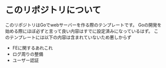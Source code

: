 # このリポジトリについて
このリポジトリはGoでwebサーバーを作る際のテンプレートです。
Goの開発を始める際にほぼ必ずと言って良い内容はすでに設定済みになっているはず。
このテンプレートには以下の内容は含まれていないため悪しからず
- FEに関するあれこれ
- ログ周りの整備
- ユーザー認証
